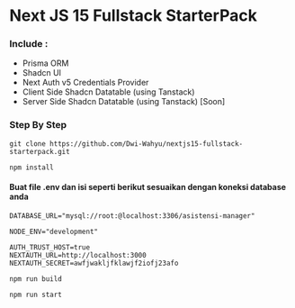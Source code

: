 # Next JS 15 Fullstack StarterPack

### Include :

- Prisma ORM
- Shadcn UI
- Next Auth v5 Credentials Provider
- Client Side Shadcn Datatable (using Tanstack)
- Server Side Shadcn Datatable (using Tanstack) [Soon]

### Step By Step

```
git clone https://github.com/Dwi-Wahyu/nextjs15-fullstack-starterpack.git
```

```
npm install
```

#### Buat file .env dan isi seperti berikut sesuaikan dengan koneksi database anda

```
DATABASE_URL="mysql://root:@localhost:3306/asistensi-manager"

NODE_ENV="development"

AUTH_TRUST_HOST=true
NEXTAUTH_URL=http://localhost:3000
NEXTAUTH_SECRET=awfjwakljfklawjf2iofj23afo
```

```
npm run build
```

```
npm run start
```
